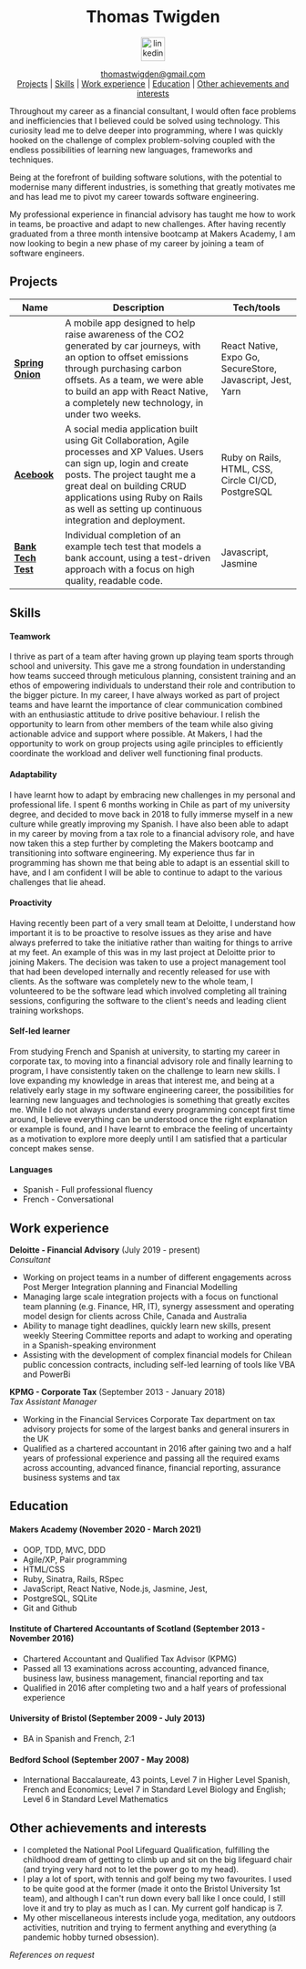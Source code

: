<div align="center">

# Thomas Twigden

<a href='https://www.linkedin.com/in/thomas-twigden-01336232/'>
<img src="https://www.iconfinder.com/data/icons/free-social-icons/67/linkedin_circle_color-512.png" alt="linkedin" hspace="50" height="42" width="42"></a>

thomastwigden@gmail.com</br>
[Projects](#projects) | [Skills](#skills) | [Work experience](#work-experience) | [Education](#education) | [Other achievements and interests](#other-achievements-and-interests)

</div>

Throughout my career as a financial consultant, I would often face problems and inefficiencies that I believed could be solved using technology. This curiosity lead me to delve deeper into programming, where I was quickly hooked on the challenge of complex problem-solving coupled with the endless possibilities of learning new languages, frameworks and techniques.

Being at the forefront of building software solutions, with the potential to modernise many different industries, is something that greatly motivates me and has lead me to pivot my career towards software engineering.

My professional experience in financial advisory has taught me how to work in teams, be proactive and adapt to new challenges. After having recently graduated from a three month intensive bootcamp at Makers Academy, I am now looking to begin a new phase of my career by joining a team of software engineers.

## Projects

| Name                         | Description       | Tech/tools        |
| ---------------------------- | ----------------- | ----------------- |
| **[Spring Onion](https://github.com/twigz826/SmellsLikeGreenSpirit)** | A mobile app designed to help raise awareness of the CO2 generated by car journeys, with an option to offset emissions through purchasing carbon offsets. As a team, we were able to build an app with React Native, a completely new technology, in under two weeks. | React Native, Expo Go, SecureStore, Javascript, Jest, Yarn |
| **[Acebook](https://github.com/twigz826/acebook-hemoglobin-trotters)** | A social media application built using Git Collaboration, Agile processes and XP Values. Users can sign up, login and create posts. The project taught me a great deal on building CRUD applications using Ruby on Rails as well as setting up continuous integration and deployment.| Ruby on Rails, HTML, CSS, Circle CI/CD, PostgreSQL |
| **[Bank Tech Test](https://github.com/twigz826/bankjs-tech-test)** | Individual completion of an example tech test that models a bank account, using a test-driven approach with a focus on high quality, readable code.| Javascript, Jasmine |

## Skills

#### Teamwork

I thrive as part of a team after having grown up playing team sports through school and university. This gave me a strong foundation in understanding how teams succeed through meticulous planning, consistent training and an ethos of empowering individuals to understand their role and contribution to the bigger picture. In my career, I have always worked as part of project teams and have learnt the importance of clear communication combined with an enthusiastic attitude to drive positive behaviour. I relish the opportunity to learn from other members of the team while also giving actionable advice and support where possible. At Makers, I had the opportunity to work on group projects using agile principles to efficiently coordinate the workload and deliver well functioning final products.

#### Adaptability

I have learnt how to adapt by embracing new challenges in my personal and professional life. I spent 6 months working in Chile as part of my university degree, and decided to move back in 2018 to fully immerse myself in a new culture while greatly improving my Spanish. I have also been able to adapt in my career by moving from a tax role to a financial advisory role, and have now taken this a step further by completing the Makers bootcamp and transitioning into software engineering. My experience thus far in programming has shown me that being able to adapt is an essential skill to have, and I am confident I will be able to continue to adapt to the various challenges that lie ahead.

#### Proactivity

Having recently been part of a very small team at Deloitte, I understand how important it is to be proactive to resolve issues as they arise and have always preferred to take the initiative rather than waiting for things to arrive at my feet. An example of this was in my last project at Deloitte prior to joining Makers. The decision was taken to use a project management tool that had been developed internally and recently released for use with clients. As the software was completely new to the whole team, I volunteered to be the software lead which involved completing all training sessions, configuring the software to the client's needs and leading client training workshops.

#### Self-led learner

From studying French and Spanish at university, to starting my career in corporate tax, to moving into a financial advisory role and finally learning to program, I have consistently taken on the challenge to learn new skills. I love expanding my knowledge in areas that interest me, and being at a relatively early stage in my software engineering career, the possibilities for learning new languages and technologies is something that greatly excites me. While I do not always understand every programming concept first time around, I believe everything can be understood once the right explanation or example is found, and I have learnt to embrace the feeling of uncertainty as a motivation to explore more deeply until I am satisfied that a particular concept makes sense.

#### Languages

- Spanish - Full professional fluency
- French - Conversational

## Work experience

**Deloitte - Financial Advisory** (July 2019 - present)  
_Consultant_

- Working on project teams in a number of different engagements across Post Merger Integration planning and Financial Modelling
- Managing large scale integration projects with a focus on functional team planning (e.g. Finance, HR, IT), synergy assessment and operating model design for clients across Chile, Canada and Australia
- Ability to manage tight deadlines, quickly learn new skills, present weekly Steering Committee reports and adapt to working and operating in a Spanish-speaking environment
- Assisting with the development of complex financial models for Chilean public concession contracts, including self-led learning of tools like VBA and PowerBi

**KPMG - Corporate Tax** (September 2013 - January 2018)  
_Tax Assistant Manager_

- Working in the Financial Services Corporate Tax department on tax advisory projects for some of the largest banks and general insurers in the UK
- Qualified as a chartered accountant in 2016 after gaining two and a half years of professional experience and passing all the required exams across accounting, advanced finance, financial reporting, assurance business systems and tax


## Education

#### Makers Academy (November 2020 - March 2021)

- OOP, TDD, MVC, DDD
- Agile/XP, Pair programming
- HTML/CSS
- Ruby, Sinatra, Rails, RSpec
- JavaScript, React Native, Node.js, Jasmine, Jest,
- PostgreSQL, SQLite
- Git and Github

#### Institute of Chartered Accountants of Scotland (September 2013 - November 2016)

- Chartered Accountant and Qualified Tax Advisor (KPMG)
- Passed all 13 examinations across accounting, advanced finance, business law, business management, financial reporting and tax
- Qualified in 2016 after completing two and a half years of professional experience

#### University of Bristol (September 2009 - July 2013)

- BA in Spanish and French, 2:1

#### Bedford School (September 2007 - May 2008)

- International Baccalaureate, 43 points, Level 7 in Higher Level Spanish, French and Economics; Level 7 in Standard Level Biology and English; Level 6 in Standard Level Mathematics

## Other achievements and interests

- I completed the National Pool Lifeguard Qualification, fulfilling the childhood dream of getting to climb up and sit on the big lifeguard chair (and trying very hard not to let the power go to my head).
- I play a lot of sport, with tennis and golf being my two favourites. I used to be quite good at the former (made it onto the Bristol University 1st team), and although I can't run down every ball like I once could, I still love it and try to play as much as I can. My current golf handicap is 7.
- My other miscellaneous interests include yoga, meditation, any outdoors activities, nutrition and trying to ferment anything and everything (a pandemic hobby turned obsession).

_References on request_
